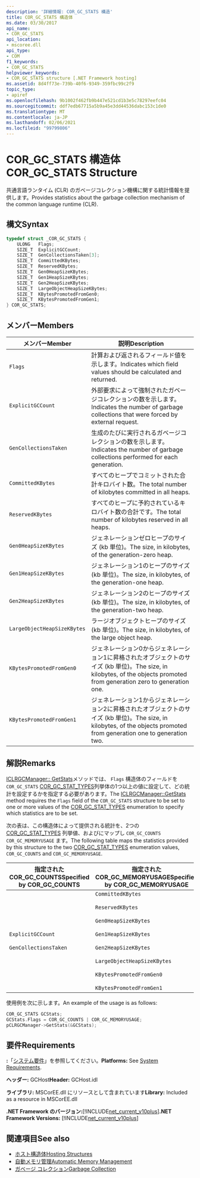 ```yaml
---
description: '詳細情報: COR_GC_STATS 構造'
title: COR_GC_STATS 構造体
ms.date: 03/30/2017
api_name:
- COR_GC_STATS
api_location:
- mscoree.dll
api_type:
- COM
f1_keywords:
- COR_GC_STATS
helpviewer_keywords:
- COR_GC_STATS structure [.NET Framework hosting]
ms.assetid: 8d4ff73e-739b-40f6-9349-359fbc99c2f9
topic_type:
- apiref
ms.openlocfilehash: 9b1002f462fb9b447e521cd1b3e5c78297eefc04
ms.sourcegitcommit: ddf7edb67715a5b9a45e3dd44536dabc153c1de0
ms.translationtype: MT
ms.contentlocale: ja-JP
ms.lasthandoff: 02/06/2021
ms.locfileid: "99799806"
---
```

# <a name="cor_gc_stats-structure"></a><span data-ttu-id="194f7-103">COR_GC_STATS 構造体</span><span class="sxs-lookup"><span data-stu-id="194f7-103">COR_GC_STATS Structure</span></span>

<span data-ttu-id="194f7-104">共通言語ランタイム (CLR) のガベージコレクション機構に関する統計情報を提供します。</span><span class="sxs-lookup"><span data-stu-id="194f7-104">Provides statistics about the garbage collection mechanism of the common language runtime (CLR).</span></span>  
  
## <a name="syntax"></a><span data-ttu-id="194f7-105">構文</span><span class="sxs-lookup"><span data-stu-id="194f7-105">Syntax</span></span>  
  
```cpp  
typedef struct _COR_GC_STATS {  
    ULONG   Flags;
    SIZE_T  ExplicitGCCount;  
    SIZE_T  GenCollectionsTaken[3];  
    SIZE_T  CommittedKBytes;
    SIZE_T  ReservedKBytes;  
    SIZE_T  Gen0HeapSizeKBytes;  
    SIZE_T  Gen1HeapSizeKBytes;  
    SIZE_T  Gen2HeapSizeKBytes;  
    SIZE_T  LargeObjectHeapSizeKBytes;  
    SIZE_T  KBytesPromotedFromGen0;  
    SIZE_T  KBytesPromotedFromGen1;  
} COR_GC_STATS;  
```  
  
## <a name="members"></a><span data-ttu-id="194f7-106">メンバー</span><span class="sxs-lookup"><span data-stu-id="194f7-106">Members</span></span>  
  
|<span data-ttu-id="194f7-107">メンバー</span><span class="sxs-lookup"><span data-stu-id="194f7-107">Member</span></span>|<span data-ttu-id="194f7-108">説明</span><span class="sxs-lookup"><span data-stu-id="194f7-108">Description</span></span>|  
|------------|-----------------|  
|`Flags`|<span data-ttu-id="194f7-109">計算および返されるフィールド値を示します。</span><span class="sxs-lookup"><span data-stu-id="194f7-109">Indicates which field values should be calculated and returned.</span></span>|  
|`ExplicitGCCount`|<span data-ttu-id="194f7-110">外部要求によって強制されたガベージコレクションの数を示します。</span><span class="sxs-lookup"><span data-stu-id="194f7-110">Indicates the number of garbage collections that were forced by external request.</span></span>|  
|`GenCollectionsTaken`|<span data-ttu-id="194f7-111">生成のたびに実行されるガベージコレクションの数を示します。</span><span class="sxs-lookup"><span data-stu-id="194f7-111">Indicates the number of garbage collections performed for each generation.</span></span>|  
|`CommittedKBytes`|<span data-ttu-id="194f7-112">すべてのヒープでコミットされた合計キロバイト数。</span><span class="sxs-lookup"><span data-stu-id="194f7-112">The total number of kilobytes committed in all heaps.</span></span>|  
|`ReservedKBytes`|<span data-ttu-id="194f7-113">すべてのヒープに予約されているキロバイト数の合計です。</span><span class="sxs-lookup"><span data-stu-id="194f7-113">The total number of kilobytes reserved in all heaps.</span></span>|  
|`Gen0HeapSizeKBytes`|<span data-ttu-id="194f7-114">ジェネレーションゼロヒープのサイズ (kb 単位)。</span><span class="sxs-lookup"><span data-stu-id="194f7-114">The size, in kilobytes, of the generation-zero heap.</span></span>|  
|`Gen1HeapSizeKBytes`|<span data-ttu-id="194f7-115">ジェネレーション1のヒープのサイズ (kb 単位)。</span><span class="sxs-lookup"><span data-stu-id="194f7-115">The size, in kilobytes, of the generation-one heap.</span></span>|  
|`Gen2HeapSizeKBytes`|<span data-ttu-id="194f7-116">ジェネレーション2のヒープのサイズ (kb 単位)。</span><span class="sxs-lookup"><span data-stu-id="194f7-116">The size, in kilobytes, of the generation-two heap.</span></span>|  
|`LargeObjectHeapSizeKBytes`|<span data-ttu-id="194f7-117">ラージオブジェクトヒープのサイズ (kb 単位)。</span><span class="sxs-lookup"><span data-stu-id="194f7-117">The size, in kilobytes, of the large object heap.</span></span>|  
|`KBytesPromotedFromGen0`|<span data-ttu-id="194f7-118">ジェネレーション0からジェネレーション1に昇格されたオブジェクトのサイズ (kb 単位)。</span><span class="sxs-lookup"><span data-stu-id="194f7-118">The size, in kilobytes, of the objects promoted from generation zero to generation one.</span></span>|  
|`KBytesPromotedFromGen1`|<span data-ttu-id="194f7-119">ジェネレーション1からジェネレーション2に昇格されたオブジェクトのサイズ (kb 単位)。</span><span class="sxs-lookup"><span data-stu-id="194f7-119">The size, in kilobytes, of the objects promoted from generation one to generation two.</span></span>|  
  
## <a name="remarks"></a><span data-ttu-id="194f7-120">解説</span><span class="sxs-lookup"><span data-stu-id="194f7-120">Remarks</span></span>  

 <span data-ttu-id="194f7-121">[ICLRGCManager:: GetStats](iclrgcmanager-getstats-method.md)メソッドでは、 `Flags` 構造体のフィールドを `COR_GC_STATS` [COR_GC_STAT_TYPES](cor-gc-stat-types-enumeration.md)列挙体の1つ以上の値に設定して、どの統計を設定するかを指定する必要があります。</span><span class="sxs-lookup"><span data-stu-id="194f7-121">The [ICLRGCManager::GetStats](iclrgcmanager-getstats-method.md) method requires the `Flags` field of the `COR_GC_STATS` structure to be set to one or more values of the [COR_GC_STAT_TYPES](cor-gc-stat-types-enumeration.md) enumeration to specify which statistics are to be set.</span></span>  
  
 <span data-ttu-id="194f7-122">次の表は、この構造体によって提供される統計を、2つの [COR_GC_STAT_TYPES](cor-gc-stat-types-enumeration.md) 列挙値、およびにマップし `COR_GC_COUNTS` `COR_GC_MEMORYUSAGE` ます。</span><span class="sxs-lookup"><span data-stu-id="194f7-122">The following table maps the statistics provided by this structure to the two [COR_GC_STAT_TYPES](cor-gc-stat-types-enumeration.md) enumeration values, `COR_GC_COUNTS` and `COR_GC_MEMORYUSAGE`.</span></span>  
  
|<span data-ttu-id="194f7-123">指定された COR_GC_COUNTS</span><span class="sxs-lookup"><span data-stu-id="194f7-123">Specified by COR_GC_COUNTS</span></span>|<span data-ttu-id="194f7-124">指定された COR_GC_MEMORYUSAGE</span><span class="sxs-lookup"><span data-stu-id="194f7-124">Specified by COR_GC_MEMORYUSAGE</span></span>|  
|----------------------------------|---------------------------------------|  
|`ExplicitGCCount`<br /><br /> `GenCollectionsTaken`|`CommittedKBytes`<br /><br /> `ReservedKBytes`<br /><br /> `Gen0HeapSizeKBytes`<br /><br /> `Gen1HeapSizeKBytes`<br /><br /> `Gen2HeapSizeKBytes`<br /><br /> `LargeObjectHeapSizeKBytes`<br /><br /> `KBytesPromotedFromGen0`<br /><br /> `KBytesPromotedFromGen1`|  
  
 <span data-ttu-id="194f7-125">使用例を次に示します。</span><span class="sxs-lookup"><span data-stu-id="194f7-125">An example of the usage is as follows:</span></span>  
  
```cpp  
COR_GC_STATS GCStats;  
GCStats.Flags = COR_GC_COUNTS | COR_GC_MEMORYUSAGE;  
pCLRGCManager->GetStats(&GCStats);  
```  
  
## <a name="requirements"></a><span data-ttu-id="194f7-126">要件</span><span class="sxs-lookup"><span data-stu-id="194f7-126">Requirements</span></span>  

 <span data-ttu-id="194f7-127">**:**「[システム要件](../../get-started/system-requirements.md)」を参照してください。</span><span class="sxs-lookup"><span data-stu-id="194f7-127">**Platforms:** See [System Requirements](../../get-started/system-requirements.md).</span></span>  
  
 <span data-ttu-id="194f7-128">**ヘッダー:** GCHost</span><span class="sxs-lookup"><span data-stu-id="194f7-128">**Header:** GCHost.idl</span></span>  
  
 <span data-ttu-id="194f7-129">**ライブラリ:** MSCorEE.dll にリソースとして含まれています</span><span class="sxs-lookup"><span data-stu-id="194f7-129">**Library:** Included as a resource in MSCorEE.dll</span></span>  
  
 <span data-ttu-id="194f7-130">**.NET Framework のバージョン:**[!INCLUDE[net_current_v10plus](../../../../includes/net-current-v10plus-md.md)]</span><span class="sxs-lookup"><span data-stu-id="194f7-130">**.NET Framework Versions:** [!INCLUDE[net_current_v10plus](../../../../includes/net-current-v10plus-md.md)]</span></span>  
  
## <a name="see-also"></a><span data-ttu-id="194f7-131">関連項目</span><span class="sxs-lookup"><span data-stu-id="194f7-131">See also</span></span>

- [<span data-ttu-id="194f7-132">ホスト構造体</span><span class="sxs-lookup"><span data-stu-id="194f7-132">Hosting Structures</span></span>](hosting-structures.md)
- [<span data-ttu-id="194f7-133">自動メモリ管理</span><span class="sxs-lookup"><span data-stu-id="194f7-133">Automatic Memory Management</span></span>](../../../standard/automatic-memory-management.md)
- [<span data-ttu-id="194f7-134">ガベージ コレクション</span><span class="sxs-lookup"><span data-stu-id="194f7-134">Garbage Collection</span></span>](../../../standard/garbage-collection/index.md)
